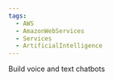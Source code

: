 ```yaml
---
tags:
  - AWS
  - AmazonWebServices
  - Services
  - ArtificialIntelligence
---
```

Build voice and text chatbots